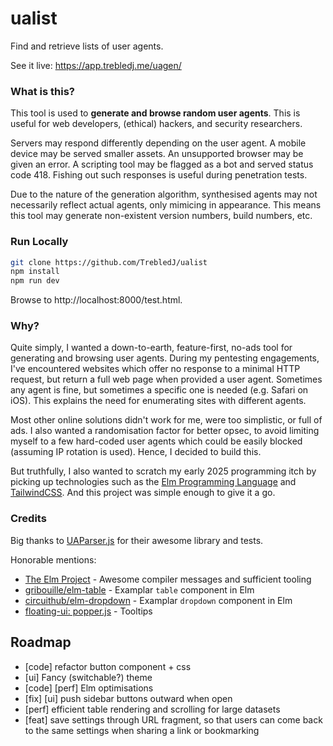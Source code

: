 # ualist
Find and retrieve lists of user agents.

See it live: https://app.trebledj.me/uagen/

### What is this?

This tool is used to **generate and browse random user agents**. This is useful for web developers, (ethical) hackers, and security researchers.

Servers may respond differently depending on the user agent. A mobile device may be served smaller assets. An unsupported browser may be given an error. A scripting tool may be flagged as a bot and served status code 418. Fishing out such responses is useful during penetration tests.

Due to the nature of the generation algorithm, synthesised agents may not necessarily reflect actual agents, only mimicing in appearance. This means this tool may generate non-existent version numbers, build numbers, etc.

### Run Locally

```sh
git clone https://github.com/TrebledJ/ualist
npm install
npm run dev
```

Browse to http://localhost:8000/test.html.

### Why?

Quite simply, I wanted a down-to-earth, feature-first, no-ads tool for generating and browsing user agents. During my pentesting engagements, I've encountered websites which offer no response to a minimal HTTP request, but return a full web page when provided a user agent. Sometimes any agent is fine, but sometimes a specific one is needed (e.g. Safari on iOS). This explains the need for enumerating sites with different agents.

Most other online solutions didn't work for me, were too simplistic, or full of ads. I also wanted a randomisation factor for better opsec, to avoid limiting myself to a few hard-coded user agents which could be easily blocked (assuming IP rotation is used). Hence, I decided to build this.

But truthfully, I also wanted to scratch my early 2025 programming itch by picking up technologies such as the [Elm Programming Language](https://elm-lang.org/) and [TailwindCSS](https://tailwindcss.com/). And this project was simple enough to give it a go.

### Credits

Big thanks to [UAParser.js](https://github.com/faisalman/ua-parser-js) for their awesome library and tests.

Honorable mentions:
- [The Elm Project](https://github.com/elm) - Awesome compiler messages and sufficient tooling
- [gribouille/elm-table](https://github.com/gribouille/elm-table) - Examplar `table` component in Elm
- [circuithub/elm-dropdown](https://github.com/circuithub/elm-dropdown) - Examplar `dropdown` component in Elm
- [floating-ui: popper.js](https://github.com/floating-ui/floating-ui) - Tooltips

## Roadmap

- [code] refactor button component + css
- [ui] Fancy (switchable?) theme
- [code] [perf] Elm optimisations
- [fix] [ui] push sidebar buttons outward when open
- [perf] efficient table rendering and scrolling for large datasets
- [feat] save settings through URL fragment, so that users can come back to the same settings when sharing a link or bookmarking
